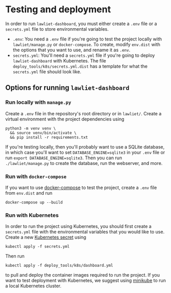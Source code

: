 # Testing and deployment
In order to run `lawliet-dashboard`, you must either create a `.env` file or a `secrets.yml` file to store environmental variables.

- `.env`: You need a `.env` file if you're going to test the project locally with `lawliet/manage.py` or `docker-compose`. To create, modify `env.dist` with the options that you want to use, and rename it as `.env`.
- `secrets.yml`: You'll need a `secrets.yml` file if you're going to deploy `lawliet-dashboard` with Kubernetes. The file `deploy_tools/k8s/secrets.yml.dist` has a template for what the `secrets.yml` file should look like.

## Options for running `lawliet-dashboard`
### Run locally with `manage.py`
Create a `.env` file in the repository's root directory or in `lawliet/`. Create a virtual environment with the project dependencies using

```
python3 -m venv venv \
  && source venv/bin/activate \
  && pip install -r requirements.txt
```

If you're testing locally, then you'll probably want to use a SQLite database, in which case you'll want to set `DATABASE_ENGINE=sqlite3` in your `.env` file or run `export DATABASE_ENGINE=sqlite3`. Then you can run `./lawliet/manage.py` to create the database, run the webserver, and more.

### Run with `docker-compose`
If you want to use [docker-compose](https://docs.docker.com/compose/) to test the project, create a `.env` file from `env.dist` and run

```
docker-compose up --build
```

### Run with Kubernetes
In order to run the project using Kubernetes, you should first create a `secrets.yml` file with the environmental variables that you would like to use. Create a new [Kubernetes secret](https://kubernetes.io/docs/concepts/configuration/secret/) using

```
kubectl apply -f secrets.yml
```

Then run

```
kubectl apply -f deploy_tools/k8s/dashboard.yml
```

to pull and deploy the container images required to run the project. If you want to test deployment with Kubernetes, we suggest using [minikube](https://github.com/kubernetes/minikube) to run a local Kubernetes cluster.
